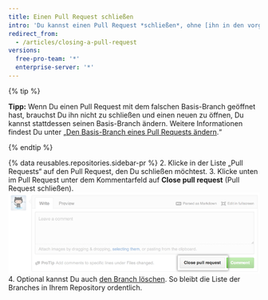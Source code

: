```yaml
---
title: Einen Pull Request schließen
intro: 'Du kannst einen Pull Request *schließen*, ohne [ihn in den vorgelagerten Branch zusammenzuführen](/articles/merging-a-pull-request). Das ist nützlich, wenn die im Branch vorgeschlagenen Änderungen nicht mehr benötigt werden oder eine andere Lösung in einem anderen Branch vorgeschlagen wurde.'
redirect_from:
  - /articles/closing-a-pull-request
versions:
  free-pro-team: '*'
  enterprise-server: '*'
---
```


{% tip %}

**Tipp:** Wenn Du einen Pull Request mit dem falschen Basis-Branch geöffnet hast, brauchst Du ihn nicht zu schließen und einen neuen zu öffnen, Du kannst stattdessen seinen Basis-Branch ändern. Weitere Informationen findest Du unter „[Den Basis-Branch eines Pull Requests ändern](/articles/changing-the-base-branch-of-a-pull-request).“

{% endtip %}

{% data reusables.repositories.sidebar-pr %}
2. Klicke in der Liste „Pull Requests“ auf den Pull Request, den Du schließen möchtest.
3. Klicke unten im Pull Request unter dem Kommentarfeld auf **Close pull request** (Pull Request schließen). ![Schaltfläche „Close Pull Request“ (Pull Request schließen)](/assets/images/help/pull_requests/pullrequest-closebutton.png)
4. Optional kannst Du auch [den Branch löschen](/articles/deleting-unused-branches). So bleibt die Liste der Branches in Ihrem Repository ordentlich.
